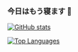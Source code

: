 ### 今日はもう寝ます 👋

[![GitHub stats](https://github-readme-stats.vercel.app/api?username=Prgckwb&theme=vue&show_icons=true&count_private=true)](https://github.com/Prgckwb/github-readme-stats)

[![Top Languages](https://github-readme-stats.vercel.app/api/top-langs/?username=Prgckwb&theme=vue&show_icons=true&layout=compact&count_private=true)](https://github.com/Prgckwb/github-readme-stats)
